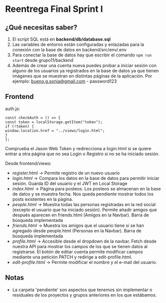 # Reentrega Final Sprint I

## ¿Qué necesitas saber?

1. El script SQL está en **backend/db/database.sql**
2. Las variables de entorno están configuradas y enlazadas para la conexión con la base de datos en backend/src/env/.env
3. Para conectar la base de datos hay que escribir el comando `npm run start` desde grupo11/backend
4. Además de crear una cuenta nueva puedes probar a iniciar sesión con alguno de los usuarios ya registrados en la base de datos ya que tienen imágenes que se muestran en distintas páginas de la aplicación. Por ejemplo: bueno.g.sonia@gmail.com - password123

## Frontend

auth.js:

```
const checkAuth = () => {
const token = localStorage.getItem("token");
if (!token) {
window.location.href = "../views/login.html";
}
};
```
Comprueba el Jason Web Token y redirecciona a login.html si se quiere entrar a otra página que no sea Login o Registro si no se ha iniciado sesión.

Desde frontend/views:

- *register.html* -> Permite registro de un nuevo usuario
- *login.html* -> Compara los datos en la base de datos para permitir iniciar sesión. Guarda ID del usuario y el JWT en Local Storage
- *index.html* -> Página para posteos. Los posteos se almacenan en la base de datos y se muestra fecha. Nos queda pendiente mostrar todos los posts existentes en la página.
- *people.html* -> Muestra todas las personas registradas en la red social (excepto el usuario que ha iniciado sesión). Permite añadir amigos que después aparecen en friends.html (Amigos en la Navbar). Barra de búsqueda implementada
- *friends.html* -> Muestra los amigos que el usuario tiene si se han agregado desde people.html (Personas en la Navbar). Barra de búsqueda implementada
- *profile.html* -> Accesible desde el dropdown de la navbar. Fetch desde nuestra API para mostrar los campos de los que se tienen datos al registrarse. El botón de editar cuenta permite modificar campos mediante una petición PATCH y redirige a edit-profile.html.
- *edit-profile.html* -> Permite modificar el nombre y el e-mail del usuario.

## Notas

- La carpeta 'pendiente' son aspectos que tenemos sin implementar o residuales de los proyectos y grupos anteriores en los que estábamos.
